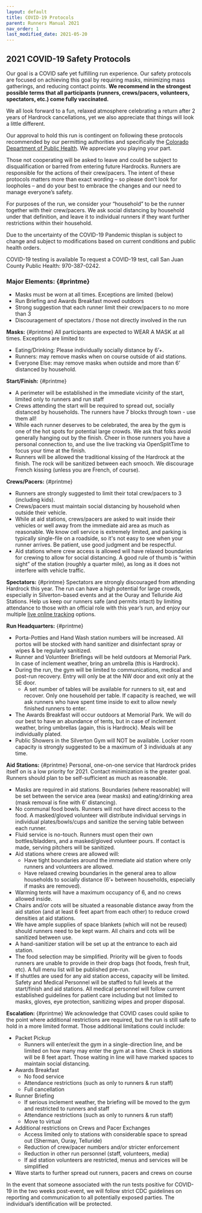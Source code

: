 ```yaml
---
layout: default
title: COVID-19 Protocols
parent: Runners Manual 2021
nav_order: 1
last_modified_date: 2021-05-20
---
```


## 2021 COVID-19 Safety Protocols

Our goal is a COVID safe yet fulfilling run experience. Our safety protocols are focused on achieving this goal by requiring masks, minimizing mass gatherings, and reducing contact points. **We recommend in the strongest possible terms that all participants (runners, crews/pacers, volunteers, spectators, etc.) come fully vaccinated.**

We all look forward to a fun, relaxed atmosphere celebrating a return after 2 years of Hardrock cancellations, yet we also appreciate that things will look a little different.  

Our approval to hold this run is contingent on following these protocols recommended by our permitting authorities and specifically the [Colorado Department of Public Health](https://covid19.colorado.gov/). We appreciate you playing your part.

Those not cooperating will be asked to leave and could be subject to disqualification or barred from entering future Hardrocks.  Runners are responsible for the actions of their crew/pacers.   The intent of these protocols matters more than exact wording – so please don’t look for loopholes – and do your best to embrace the changes and our need to manage everyone’s safety. 

For purposes of the run, we consider your “household” to be the runner together with their crew/pacers.  We ask social distancing by household under that definition, and leave it to individual runners if they want further restrictions within their household.

Due to the uncertainty of the COVID-19 Pandemic thisplan is subject to change and subject to modifications based on current conditions and public health orders.

COVID-19 testing is available To request a COVID-19 test, call San Juan County Public Health: 970-387-0242.

### Major Elements: {#printme}
* Masks must be worn at all times. Exceptions are limited (below)
* Run Briefing and Awards Breakfast moved outdoors
* Strong suggestion that each runner limit their crew/pacers to no more than 3 
* Discouragement of spectators / those not directly involved in the run

**Masks:** {#printme}
All participants are expected to WEAR A MASK at all times.  Exceptions are limited to:
* Eating/Drinking: Please individually socially distance by 6’+.
* Runners: may remove masks when on course outside of aid stations.
* Everyone Else: may remove masks when outside and more than 6’ distanced by household.

**Start/Finish:** {#printme}
* A perimeter will be established in the immediate vicinity of the start, limited only to runners and run staff
* Crews attending the start will be required to spread out, socially distanced by households.  The runners have 7 blocks through town - use them all!
* While each runner deserves to be celebrated, the area by the gym is one of the hot spots for potential large crowds.  We ask that folks avoid generally hanging out by the finish. Cheer in those runners you have a personal connection to, and use the live tracking via OpenSplitTime to focus your time at the finish.
* Runners will be allowed the traditional kissing of the Hardrock at the finish.  The rock will be sanitized between each smooch.  We discourage French kissing (unless you are French, of course).

**Crews/Pacers:** {#printme}
* Runners are strongly suggested to limit their total crew/pacers to 3 (including kids).
* Crews/pacers must maintain social distancing by household when outside their vehicle.
* While at aid stations, crews/pacers are asked to wait inside their vehicles or well away from the immediate aid area as much as reasonable.  We know cell service is extremely limited, and parking is typically single-file on a roadside, so it's not easy to see when your runner arrives.  Be patient, use good judgment and be respectful.
* Aid stations where crew access is allowed will have relaxed boundaries for crewing to allow for social distancing.  A good rule of thumb is “within sight” of the station (roughly a quarter mile), as long as it does not interfere with vehicle traffic.

**Spectators:** {#printme}
Spectators are strongly discouraged from attending Hardrock this year.  The run can have a high potential for large crowds, especially in Silverton-based events and at the Ouray and Telluride Aid Stations.  Help us keep our runners safe (and permits intact) by limiting attendance to those with an official role with this year’s run, and enjoy our multiple [live online tracking](https://www.hardrock100.com/) options.

**Run Headquarters:** {#printme}
* Porta-Potties and Hand Wash station numbers will be increased.  All portos will be stocked with hand sanitizer and disinfectant spray or wipes & be regularly sanitized.
* Runner and Volunteer Briefings will be held outdoors at Memorial Park.  In case of inclement weather, bring an umbrella (this is Hardrock).
* During the run, the gym will be limited to communications, medical and post-run recovery.  Entry will only be at the NW door and exit only at the SE door.
  * A set number of tables will be available for runners to sit, eat and recover.  Only one household per table.  If capacity is reached, we will ask runners who have spent time inside to exit to allow newly finished runners to enter.
* The Awards Breakfast will occur outdoors at Memorial Park.  We will do our best to have an abundance of tents, but in case of inclement weather, bring umbrellas (again, this is Hardrock).  Meals will be individually plated.
* Public Showers in the Silverton Gym will NOT be available.  Locker room capacity is strongly suggested to be a maximum of 3 individuals at any time.

**Aid Stations:** {#printme}
Personal, one-on-one service that Hardrock prides itself on is a low priority for 2021.  Contact minimization is the greater goal.  Runners should plan to be self-sufficient as much as reasonable.
* Masks are required in aid stations.  Boundaries (where reasonable) will be set between the service area (wear masks) and eating/drinking area (mask removal is fine with 6’ distancing).
* No communal food bowls.  Runners will not have direct access to the food.  A masked/gloved volunteer will distribute individual servings in individual plates/bowls/cups and sanitize the serving table between each runner.
* Fluid service is no-touch.  Runners must open their own bottles/bladders, and a masked/gloved volunteer pours.  If contact is made, serving pitchers will be sanitized.
* Aid stations where crews are allowed will:
  * Have tight boundaries around the immediate aid station where only runners and volunteers are allowed.
  * Have relaxed crewing boundaries in the general area to allow households to socially distance (6’+ between households, especially if masks are removed).
* Warming tents will have a maximum occupancy of 6, and no crews allowed inside. 
* Chairs and/or cots will be situated a reasonable distance away from the aid station (and at least 6 feet apart from each other) to reduce crowd densities at aid stations. 
* We have ample supplies of space blankets (which will not be reused) should runners need to be kept warm. All chairs and cots will be sanitized between use. 
* A hand-sanitizer station will be set up at the entrance to each aid station.
* The food selection may be simplified.  Priority will be given to foods runners are unable to provide in their drop bags (hot foods, fresh fruit, etc).  A full menu list will be published pre-run.
* If shuttles are used for any aid station access, capacity will be limited.
Safety and Medical Personnel will be staffed to full levels at the start/finish and aid stations.  All medical personnel will follow current established guidelines for patient care including but not limited to masks, gloves, eye protection, sanitizing wipes and proper disposal. 

**Escalation:** {#printme}
We acknowledge that COVID cases could spike to the point where additional restrictions are required, but the run is still safe to hold in a more limited format. Those additional limitations could include:
* Packet Pickup
  * Runners will enter/exit the gym in a single-direction line, and be limited on how many may enter the gym at a time.  Check in stations will be 8 feet apart. Those waiting in line will have marked spaces to maintain social distancing.
* Awards Breakfast
  * No food service
  * Attendance restrictions (such as only to runners & run staff)
  * Full cancellation
* Runner Briefing
  * If serious inclement weather, the briefing will be moved to the gym and restricted to runners and staff
  * Attendance restrictions (such as only to runners & run staff)
  * Move to virtual
* Additional restrictions on Crews and Pacer Exchanges
  * Access limited only to stations with considerable space to spread out (Sherman, Ouray, Telluride)
  * Reduction of crew/pacer numbers and/or stricter enforcement
  * Reduction in other run personnel (staff, volunteers, media)
  * If aid station volunteers are restricted, menus and services will be simplified
* Wave starts to further spread out runners, pacers and crews on course
 
In the event that someone associated with the run tests positive for COVID-19 in the two weeks post-event, we will follow strict CDC guidelines on reporting and communication to all potentially exposed parties.  The individual’s identification will be protected.
